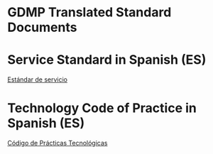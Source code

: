 # GDMP Translated Standard Documents


# Service Standard in Spanish (ES)

[Estándar de servicio](service-standard-es)


# Technology Code of Practice in Spanish (ES)

[Código de Prácticas Tecnológicas](tcop-es)

